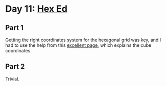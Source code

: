# Day 11: [Hex Ed](https://adventofcode.com/2017/day/11)

## Part 1

Getting the right coordinates system for the hexagonal grid was key, and I had to use the help from this [excellent page](https://www.redblobgames.com/grids/hexagons/), which explains the cube coordinates.

## Part 2

Trivial.